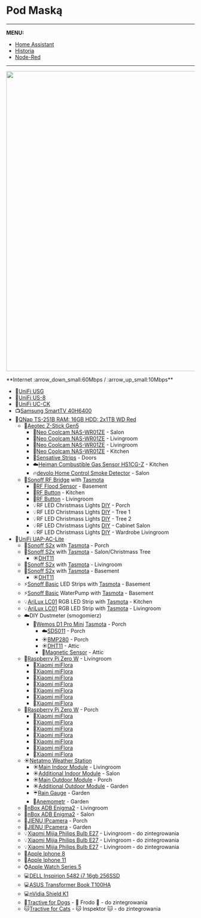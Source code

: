 # Pod Maską

---
**MENU:**

- [Home Assistant](https://github.com/sineczek/HomeAssistant/)
- [Historia](https://github.com/sineczek/HomeAssistant/blob/master/www/historia.md)
- [Node-Red](https://github.com/sineczek/HomeAssistant/blob/master/www/nodered.md)

---
<p align="center">
  <img width="800" src="https://github.com/sineczek/HomeAssistant/blob/master/www/06.png">
</p>
**Internet :arrow_down_small:60Mbps / :arrow_up_small:10Mbps**

- :large_blue_diamond:[UniFi USG](https://www.ui.com/unifi-routing/usg/ "UniFi USG")
- :large_blue_diamond:[UniFi US-8](https://www.ui.com/unifi-switching/unifi-switch-8/ "UniFi US-8")
 - :key:[UniFi UC-CK](https://www.ui.com/unifi/unifi-cloud-key/ "UniFi UC-CK")
 - :tv:[Samsung SmartTV 40H6400](https://www.samsung.com/uk/tvs/full-hd-h6400/UE40H6400AKXXU/ "Samsung SmartTV 40H6400")    
 - :small_blue_diamond:[QNap TS-251B RAM: 16GB  HDD: 2x1TB WD Red](https://www.qnap.com/pl-pl/product/ts-251b "QNap TS-251B RAM: 16GB  HDD: 2x1TB WD Red")
     - :twisted_rightwards_arrows:[Aeotec Z-Stick Gen5](https://aeotec.com/z-wave-usb-stick/ "Aeotec Z-Stick Gen5")
         - :electric_plug:[Neo Coolcam NAS-WR01ZE](https://pl.aliexpress.com/item/32787926055.html "Neo Coolcam NAS-WR01ZE") - Salon
         - :electric_plug:[Neo Coolcam NAS-WR01ZE](https://pl.aliexpress.com/item/32787926055.html "Neo Coolcam NAS-WR01ZE") - Livingroom
         - :electric_plug:[Neo Coolcam NAS-WR01ZE](https://pl.aliexpress.com/item/32787926055.html "Neo Coolcam NAS-WR01ZE") - Livingroom
         - :electric_plug:[Neo Coolcam NAS-WR01ZE](https://pl.aliexpress.com/item/32787926055.html "Neo Coolcam NAS-WR01ZE") - Kitchen
         - :door:[Sensative Strips](https://sensative.com/strips/ "Sensative Strips") - Doors
         - :cloud:[Heiman Combustible Gas Sensor HS1CG-Z](http://www.heimantech.com/product/76.html "Heiman Combustible Gas Sensor HS1CG-Z") - Kitchen
         - :fire:[devolo Home Control Smoke Detector](https://www.devolo.co.uk/devolo-home-control-smoke-detector "devolo Home Control Smoke Detector") - Salon
     - :twisted_rightwards_arrows:[Sonoff RF Bridge](https://sonoff.tech/product/accessories/433-rf-bridge "Sonoff RF Bridge") with [Tasmota](https://github.com/arendst/Tasmota "Tasmota")
         - :ocean:[RF Flood Sensor](https://www.houseiq.pl/pl/p/Czujnik-zalania-z-antena-RF-433-MHz-Daleki-zasieg/776 "RF Flood Sensor") - Basement
         - :radio_button:[RF Button](https://www.houseiq.pl/pl/p/Pilot-1-kanalowy-RF433MHz-Przycisk-dzwonek/826 "RF Button") - Kitchen
         - :radio_button:[RF Button](https://www.houseiq.pl/pl/p/Pilot-1-kanalowy-RF433MHz-Przycisk-dzwonek/826 "RF Button") - Livingroom      
         - :bulb:RF LED Christmass Lights [DIY](https://pl.aliexpress.com/item/33008266249.html?spm=a2g0s.9042311.0.0.27425c0fTLgmi8 "DIY") - Porch
         - :bulb:RF LED Christmass Lights [DIY](https://pl.aliexpress.com/item/33008266249.html?spm=a2g0s.9042311.0.0.27425c0fTLgmi8 "DIY") - Tree 1
         - :bulb:RF LED Christmass Lights [DIY](https://pl.aliexpress.com/item/33008266249.html?spm=a2g0s.9042311.0.0.27425c0fTLgmi8 "DIY") - Tree 2
         - :bulb:RF LED Christmass Lights [DIY](https://pl.aliexpress.com/item/33008266249.html?spm=a2g0s.9042311.0.0.27425c0fTLgmi8 "DIY") - Cabinet Salon
         - :bulb:RF LED Christmass Lights [DIY](https://pl.aliexpress.com/item/33008266249.html?spm=a2g0s.9042311.0.0.27425c0fTLgmi8 "DIY") - Wardrobe Livingroom
 - :signal_strength:[UniFi UAP-AC-Lite](https://www.ui.com/unifi/unifi-ap-ac-lite/ "UniFi UAP-AC-Lite")
     - :electric_plug:[Sonoff S2x](https://sonoff.tech/product/wifi-smart-plugs/s20 "Sonoff S2x") with [Tasmota](https://github.com/arendst/Tasmota "Tasmota") - Porch
     - :electric_plug:[Sonoff S2x](https://sonoff.tech/product/wifi-smart-plugs/s20 "Sonoff S2x") with [Tasmota](https://github.com/arendst/Tasmota "Tasmota") - Salon/Christmass Tree
         - :sunny:[DHT11](https://www.banggood.com/3Pcs-KY-015-DHT11-Temperature-Humidity-Sensor-Module-For-Arduino-p-983260.html?rmmds=search&cur_warehouse=CN "DHT11")
     - :electric_plug:[Sonoff S2x](https://sonoff.tech/product/wifi-smart-plugs/s20 "Sonoff S2x") with [Tasmota](https://github.com/arendst/Tasmota "Tasmota") - Livingroom
     - :electric_plug:[Sonoff S2x](https://sonoff.tech/product/wifi-smart-plugs/s20 "Sonoff S2x") with [Tasmota](https://github.com/arendst/Tasmota "Tasmota") - Basement
         - :sunny:[DHT11](https://www.banggood.com/3Pcs-KY-015-DHT11-Temperature-Humidity-Sensor-Module-For-Arduino-p-983260.html?rmmds=search&cur_warehouse=CN "DHT11")
     - :zap:[Sonoff Basic](https://sonoff.tech/product/wifi-diy-smart-switches/basicr2 "Sonoff Basic") LED Strips with [Tasmota](https://github.com/arendst/Tasmota "Tasmota") - Basement
     - :zap:[Sonoff Basic](https://sonoff.tech/product/wifi-diy-smart-switches/basicr2 "Sonoff Basic") WaterPump with [Tasmota](https://github.com/arendst/Tasmota "Tasmota") - Basement
     - :bulb:[AriLux LC01](https://www.banggood.com/ARILUX-AL-LC01-Super-Mini-LED-WIFI-Smart-RGB-Controller-For-RGB-LED-Strip-Light-DC-9-12V-p-1058603.html?cur_warehouse=CN "AriLux LC01") RGB LED Strip with [Tasmota](https://github.com/arendst/Tasmota "Tasmota") - Kitchen
     - :bulb:[AriLux LC01](https://www.banggood.com/ARILUX-AL-LC01-Super-Mini-LED-WIFI-Smart-RGB-Controller-For-RGB-LED-Strip-Light-DC-9-12V-p-1058603.html?cur_warehouse=CN "AriLux LC01") RGB LED Strip with [Tasmota](https://github.com/arendst/Tasmota "Tasmota") - Livingroom
     - :cloud:DIY Dustmeter (smogomierz)
         - :floppy_disk:[Wemos D1 Pro Mini](https://www.banggood.com/Geekcreit-D1-Mini-Pro-16-Module-ESP8266-Series-WiFi-Wireless-Antenna-p-1144951.html?rmmds=search&cur_warehouse=CN "Wemos D1 Pro Mini") [Tasmota](https://github.com/arendst/Tasmota "Tasmota") - Porch 
             - :cloud:[SDS011](https://www.banggood.com/Geekcreit-Nova-PM-Sensor-SDS011-High-Precision-Laser-PM2_5-Air-Quality-Detection-Sensor-Module-Tester-p-1144246.html?rmmds=search&cur_warehouse=CN "SDS011") - Porch
             - :sunny:[BMP280](https://www.banggood.com/GY-21P-Atmospheric-Humidity-Temperature-Sensor-Barometric-Pressure-BMP280-SI7021-p-1200466.html?rmmds=search&cur_warehouse=CN "BMP280") - Porch
             - :sunny:[DHT11](https://www.banggood.com/3Pcs-KY-015-DHT11-Temperature-Humidity-Sensor-Module-For-Arduino-p-983260.html?rmmds=search&cur_warehouse=CN "DHT11") - Attic
             - :door:[Magnetic Sensor](https://www.banggood.com/Door-Or-Window-Contact-Magnetic-Reed-Switch-Alarm-p-91677.html?rmmds=search&cur_warehouse=CN "Magnetic Sensor") - Attic
     - :floppy_disk:[Raspberry Pi Zero W](https://botland.com.pl/pl/moduly-i-zestawy-raspberry-pi-zero/8743-zestaw-raspberry-pi-zero-w-all-in-one-5903351240116.html "Raspberry Pi Zero W") - Livingroom
         - :sunflower:[Xiaomi miFlora](https://www.aliexpress.com/i/32949499909.html "Xiaomi miFlora")
         - :sunflower:[Xiaomi miFlora](https://www.aliexpress.com/i/32949499909.html "Xiaomi miFlora")
         - :sunflower:[Xiaomi miFlora](https://www.aliexpress.com/i/32949499909.html "Xiaomi miFlora")
         - :sunflower:[Xiaomi miFlora](https://www.aliexpress.com/i/32949499909.html "Xiaomi miFlora")
         - :sunflower:[Xiaomi miFlora](https://www.aliexpress.com/i/32949499909.html "Xiaomi miFlora")
         - :sunflower:[Xiaomi miFlora](https://www.aliexpress.com/i/32949499909.html "Xiaomi miFlora")
         - :sunflower:[Xiaomi miFlora](https://www.aliexpress.com/i/32949499909.html "Xiaomi miFlora")
     - :floppy_disk:[Raspberry Pi Zero W](https://botland.com.pl/pl/moduly-i-zestawy-raspberry-pi-zero/8743-zestaw-raspberry-pi-zero-w-all-in-one-5903351240116.html "Raspberry Pi Zero W") - Porch
         - :sunflower:[Xiaomi miFlora](https://www.aliexpress.com/i/32949499909.html "Xiaomi miFlora")
         - :sunflower:[Xiaomi miFlora](https://www.aliexpress.com/i/32949499909.html "Xiaomi miFlora")
         - :sunflower:[Xiaomi miFlora](https://www.aliexpress.com/i/32949499909.html "Xiaomi miFlora")
         - :sunflower:[Xiaomi miFlora](https://www.aliexpress.com/i/32949499909.html "Xiaomi miFlora")
         - :sunflower:[Xiaomi miFlora](https://www.aliexpress.com/i/32949499909.html "Xiaomi miFlora")
         - :sunflower:[Xiaomi miFlora](https://www.aliexpress.com/i/32949499909.html "Xiaomi miFlora")
         - :sunflower:[Xiaomi miFlora](https://www.aliexpress.com/i/32949499909.html "Xiaomi miFlora")     
     - :sunny:[Netatmo Weather Station](https://www.netatmo.com/pl-pl/weather/weatherstation "Netatmo Weather Station")
         - :sunny:[Main Indoor Module](https://shop.netatmo.com/pln_pl/weatherstation.html "Main Indoor Module") - Livingroom
         - :sunny:[Additional Indoor Module](https://shop.netatmo.com/pln_pl/additional-indoor-module.html "Additional Indor Module") - Salon
         - :sunny:[Main Outdoor Module](https://shop.netatmo.com/pln_pl/weatherstation.html "Main Outdoor Module") - Porch
         - :sunny:[Additional Outdoor Module](https://shop.netatmo.com/pln_pl/netatmo-outdoor-module.html "Additional Outdoor Module") - Garden
         - :umbrella:[Rain Gauge](https://shop.netatmo.com/pln_pl/rain-gauge.html "Rain Gauge") - Garden
         - :flags:[Anemometr](https://shop.netatmo.com/pln_pl/wind-gauge.html "Anemometr") - Garden
     - :satellite:[nBox ADB Enigma2](https://allegro.pl/oferta/nbox-bzzb-250gb-karta-dekoder-nc-enigma2-e2-6886073915 "nBox ADB Enigma2") - Livingroom
     - :satellite:[nBox ADB Enigma2](https://allegro.pl/oferta/nbox-bzzb-250gb-karta-dekoder-nc-enigma2-e2-6886073915 "nBox ADB Enigma2") - Salon 
     - :movie_camera:[JIENU IPcamera](https://pl.aliexpress.com/item/32832214354.html?spm=a2g0s.9042311.0.0.27425c0fC4otI4 "JIENU IP Camera") - Porch
     - :movie_camera:[JIENU IPcamera](https://pl.aliexpress.com/item/32832214354.html?spm=a2g0s.9042311.0.0.27425c0fC4otI4 "JIENU IP Camera") - Garden
     - :bulb:[Xiaomi Mijia Philips Bulb E27](https://pl.aliexpress.com/item/32839562830.html?spm=a2g0s.9042311.0.0.7f865c0fx7z0x4 "Xiaomi Mijia Philips Bulb E27") - Livingroom - do zintegrowania
     - :bulb:[Xiaomi Mijia Philips Bulb E27](https://pl.aliexpress.com/item/32839562830.html?spm=a2g0s.9042311.0.0.7f865c0fx7z0x4 "Xiaomi Mijia Philips Bulb E27") - Livingroom - do zintegrowania
     - :bulb:[Xiaomi Mijia Philips Bulb E27](https://pl.aliexpress.com/item/32839562830.html?spm=a2g0s.9042311.0.0.7f865c0fx7z0x4 "Xiaomi Mijia Philips Bulb E27") - Livingroom - do zintegrowania
     - :iphone:[Apple Iphone 8](https://www.apple.com/pl/shop/buy-iphone/iphone-8 "Apple Iphone 8")
     - :iphone:[Apple Iphone 11](https://www.apple.com/pl/iphone-11/ "Apple Iphone 11")
     - :watch:[Apple Watch Series 5](https://www.apple.com/pl/apple-watch-series-5/ "Apple Watch Series 5")
     - :computer:[DELL Inspirion 5482 i7 16gb 256SSD](https://www.dell.com/pl-pl/shop/cty/pdp/spd/inspiron-15-5593-laptop/cn59307 "DELL Inspirion 5482")
     - :computer:[ASUS Transformer Book T100HA](https://www.asus.com/pl/2-in-1-PCs/ASUS_Transformer_Book_T100HA/ "ASUS transformer Book T100HA")
     - :computer:[nVidia Shield K1](https://www.x-kom.pl/p/268648-tablet-8-nvidia-shield-tablet-k1.html "nVidia Shield K1")
     - :dog:[Tractive for Dogs](https://tractive.com/en/pd/gps-tracker-dog "Tractive for Dogs") - :dog: Frodo :dog: - do zintegrowania
     - :cat:[Tractive for Cats](https://tractive.com/en/pd/gps-tracker-cat "Tractive for Cats") - :cat: Inspektor :cat: - do zintegrowania
